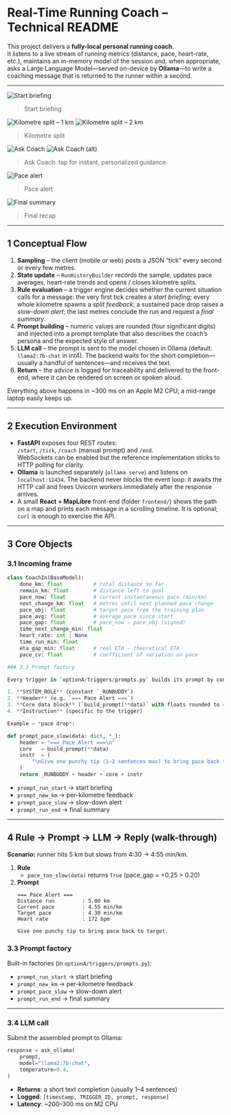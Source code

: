 # Real-Time Running Coach – Technical README
This project delivers a **fully-local personal running coach**.  
It listens to a live stream of running metrics (distance, pace, heart-rate, etc.), maintains an in-memory model of the session and, when appropriate, asks a Large Language Model—served on-device by **Ollama**—to write a coaching message that is returned to the runner within a second.

---
<!-- Demo visuals -->
![Start briefing](docs/images/Pre-Race_Briefing.png)

> Start briefing

![Kilometre split – 1 km](docs/images/1km.png)
![Kilometre split – 2 km](docs/images/2km.png)

> Kilometre split

![Ask Coach](docs/images/AskCoach1.png)
![Ask Coach (alt)](docs/images/AskCoach2.png)

> Ask Coach: tap for instant, personalized guidance.

![Pace alert](docs/images/increasespeed.png)

> Pace alert

![Final summary](docs/images/Postrace.png)

> Final recap
---

## 1  Conceptual Flow
1. **Sampling** – the client (mobile or web) posts a JSON “tick” every second or every few metres.  
2. **State update** – `RunHistoryBuilder` records the sample, updates pace averages, heart-rate trends and opens / closes kilometre splits.  
3. **Rule evaluation** – a trigger engine decides whether the current situation calls for a message: the very first tick creates a *start briefing*; every whole kilometre spawns a *split feedback*; a sustained pace drop raises a *slow-down alert*; the last metres conclude the run and request a *final summary*.  
4. **Prompt building** – numeric values are rounded (four significant digits) and injected into a prompt template that also describes the coach’s persona and the expected style of answer.  
5. **LLM call** – the prompt is sent to the model chosen in Ollama (default: `llama2:7b-chat` in int4).  The backend waits for the short completion—usually a handful of sentences—and receives the text.  
6. **Return** – the advice is logged for traceability and delivered to the front-end, where it can be rendered on screen or spoken aloud.

Everything above happens in ~300 ms on an Apple M2 CPU; a mid-range laptop easily keeps up.

---

## 2  Execution Environment
* **FastAPI** exposes four REST routes:  
  `/start`, `/tick`, `/coach` (manual prompt) and `/end`.  
  WebSockets can be enabled but the reference implementation sticks to HTTP polling for clarity.
* **Ollama** is launched separately (`ollama serve`) and listens on `localhost:11434`.  The backend never blocks the event loop: it awaits the HTTP call and frees Uvicorn workers immediately after the response arrives.
* A small **React + MapLibre** front-end (folder `frontend/`) shows the path on a map and prints each message in a scrolling timeline.  It is optional; `curl` is enough to exercise the API.

---

## 3  Core Objects
### 3.1  Incoming frame
```python
class CoachIn(BaseModel):
    done_km: float          # total distance so far
    remain_km: float        # distance left to goal
    pace_now: float         # current instantaneous pace (min/km)
    next_change_km: float   # metres until next planned pace change
    pace_obj: float         # target pace from the training plan
    pace_avg: float         # average pace since start
    pace_gap: float         # pace_now − pace_obj (signed)
    time_next_change_min: float
    heart_rate: int | None
    time_run_min: float
    eta_gap_min: float      # real ETA − theoretical ETA
    pace_cv: float          # coefficient of variation on pace

### 3.3 Prompt factory

Every trigger in `optionA/triggers/prompts.py` builds its prompt by concatenating:

1. **SYSTEM_ROLE** (constant `_RUNBUDDY`)  
2. **Header** (e.g. `=== Pace Alert ===`)  
3. **Core data block** (`build_prompt(**data)` with floats rounded to 4 SF)  
4. **Instruction** (specific to the trigger)

Example — *pace drop*:

def prompt_pace_slow(data: dict, *_):
    header = "=== Pace Alert ===\n"
    core   = build_prompt(**data)
    instr  = (
        "\nGive one punchy tip (1–2 sentences max) to bring pace back to target."
    )
    return _RUNBUDDY + header + core + instr
```

- `prompt_run_start`   → start briefing  
- `prompt_new_km`      → per-kilometre feedback  
- `prompt_pace_slow`   → slow-down alert  
- `prompt_run_end`     → final summary  

---

## 4  Rule → Prompt → LLM → Reply (walk-through)

**Scenario:** runner hits 5 km but slows from 4:30 → 4:55 min/km.

1. **Rule**  
   - `pace_too_slow(data)` returns `True` (pace_gap = +0.25 > 0.20)  
2. **Prompt**  
   ```text
   === Pace Alert ===
   Distance run         : 5.00 km
   Current pace         : 4.55 min/km
   Target pace          : 4.30 min/km
   Heart rate           : 172 bpm

   Give one punchy tip to bring pace back to target.

### 3.3  Prompt factory

Built-in factories (in `optionA/triggers/prompts.py`):

- `prompt_run_start`   → start briefing  
- `prompt_new_km`      → per-kilometre feedback  
- `prompt_pace_slow`   → slow-down alert  
- `prompt_run_end`     → final summary  

---

### 3.4  LLM call

Submit the assembled prompt to Ollama:

```python
response = ask_ollama(
    prompt,
    model="llama2:7b-chat",
    temperature=0.4,
)
```

- **Returns**: a short text completion (usually 1–4 sentences)  
- **Logged**: `[timestamp, TRIGGER_ID, prompt, response]`  
- **Latency**: ~200–300 ms on M2 CPU  
